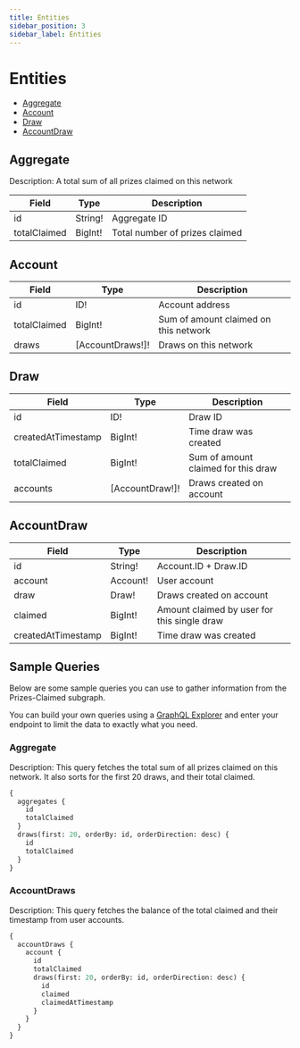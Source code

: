 ```yaml
---
title: Entities
sidebar_position: 3
sidebar_label: Entities
---
```


# Entities

- [Aggregate](#aggregate)
- [Account](#account)
- [Draw](#draw)
- [AccountDraw](#accountdraw)

## Aggregate

Description: A total sum of all prizes claimed on this network

| Field        | Type    | Description                    |
| ------------ | ------- | ------------------------------ |
| id           | String! | Aggregate ID                   |
| totalClaimed | BigInt! | Total number of prizes claimed |

## Account

| Field        | Type             | Description                           |
| ------------ | ---------------- | ------------------------------------- |
| id           | ID!              | Account address                       |
| totalClaimed | BigInt!          | Sum of amount claimed on this network |
| draws        | [AccountDraws!]! | Draws on this network                 |

## Draw

| Field              | Type            | Description                         |
| ------------------ | --------------- | ----------------------------------- |
| id                 | ID!             | Draw ID                             |
| createdAtTimestamp | BigInt!         | Time draw was created               |
| totalClaimed       | BigInt!         | Sum of amount claimed for this draw |
| accounts           | [AccountDraw!]! | Draws created on account            |

## AccountDraw

| Field              | Type     | Description                                 |
| ------------------ | -------- | ------------------------------------------- |
| id                 | String!  | Account.ID + Draw.ID                        |
| account            | Account! | User account                                |
| draw               | Draw!    | Draws created on account                    |
| claimed            | BigInt!  | Amount claimed by user for this single draw |
| createdAtTimestamp | BigInt!  | Time draw was created                       |



## Sample Queries

Below are some sample queries you can use to gather information from the Prizes-Claimed subgraph.

You can build your own queries using a [GraphQL Explorer](https://graphiql-online.com/graphiql) and enter your endpoint to limit the data to exactly what you need.

### Aggregate

Description: This query fetches the total sum of all prizes claimed on this network. It also sorts for the first 20 draws, and their total claimed.

```graphql
{
  aggregates {
    id
    totalClaimed
  }
  draws(first: 20, orderBy: id, orderDirection: desc) {
    id
    totalClaimed
  }
}
```

### AccountDraws

Description: This query fetches the balance of the total claimed and their timestamp from user accounts.

```graphql
{
  accountDraws {
    account {
      id
      totalClaimed
      draws(first: 20, orderBy: id, orderDirection: desc) {
        id
        claimed
        claimedAtTimestamp
      }
    }
  }
}
```

